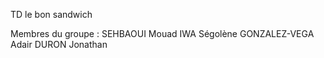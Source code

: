 TD le bon sandwich

Membres du groupe : 
SEHBAOUI Mouad
IWA Ségolène
GONZALEZ-VEGA Adair
DURON Jonathan

